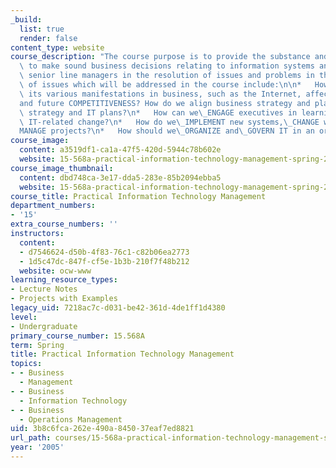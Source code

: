 ```yaml
---
_build:
  list: true
  render: false
content_type: website
course_description: "The course purpose is to provide the substance and skill necessary\
  \ to make sound business decisions relating to information systems and to work with\
  \ senior line managers in the resolution of issues and problems in this area. Categories\
  \ of issues which will be addressed in the course include:\n\n*   How do IT and\
  \ its various manifestations in business, such as the Internet, affect current\_\
  and future COMPETITIVENESS? How do we align business strategy and plans with IT\
  \ strategy and IT plans?\n*   How can we\_ENGAGE executives in learning and leading\
  \ IT-related change?\n*   How do we\_IMPLEMENT new systems,\_CHANGE work behavior,\_\
  MANAGE projects?\n*   How should we\_ORGANIZE and\_GOVERN IT in an organization?\n"
course_image:
  content: a3519df1-ca1a-47f5-420d-5944c78b602e
  website: 15-568a-practical-information-technology-management-spring-2005
course_image_thumbnail:
  content: dbd748ca-3e17-dda5-283e-85b2094ebba5
  website: 15-568a-practical-information-technology-management-spring-2005
course_title: Practical Information Technology Management
department_numbers:
- '15'
extra_course_numbers: ''
instructors:
  content:
  - d7546624-d50b-4f83-76c1-c82b06ea2773
  - 1d5c47dc-847f-cf5e-1b3b-210f7f48b212
  website: ocw-www
learning_resource_types:
- Lecture Notes
- Projects with Examples
legacy_uid: 7218ac7c-d031-be42-361d-4de1ff1d4380
level:
- Undergraduate
primary_course_number: 15.568A
term: Spring
title: Practical Information Technology Management
topics:
- - Business
  - Management
- - Business
  - Information Technology
- - Business
  - Operations Management
uid: 3b8c6fca-262e-490a-8450-37eaf7ed8821
url_path: courses/15-568a-practical-information-technology-management-spring-2005
year: '2005'
---
```

